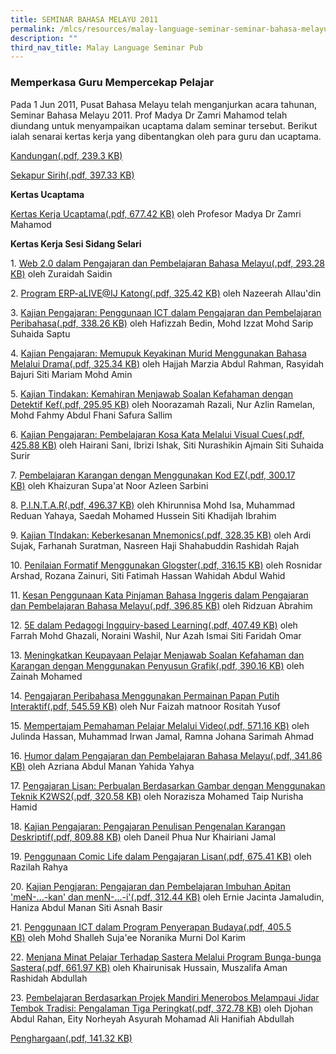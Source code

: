 ```yaml
---
title: SEMINAR BAHASA MELAYU 2011
permalink: /mlcs/resources/malay-language-seminar-seminar-bahasa-melayu-publications/seminar-bahasa-melayu-2011/
description: ""
third_nav_title: Malay Language Seminar Pub
---
```

### Memperkasa Guru Mempercekap Pelajar

Pada 1 Jun 2011, Pusat Bahasa Melayu telah menganjurkan acara tahunan, Seminar Bahasa Melayu 2011. Prof Madya Dr Zamri Mahamod telah diundang untuk menyampaikan ucaptama dalam seminar tersebut. Berikut ialah senarai kertas kerja yang dibentangkan oleh para guru dan ucaptama.

[Kandungan(.pdf, 239.3 KB)](/files/01-kandungan-2011.pdf)

[Sekapur Sirih(.pdf, 397.33 KB)](/files/02-sekapur-sirih-2011.pdf)

**Kertas Ucaptama**

[Kertas Kerja Ucaptama(.pdf, 677.42 KB)](/files/03-ucaptama-dr-zamri-final-(main-speaker).pdf) oleh Profesor Madya Dr Zamri Mahamod

**Kertas Kerja Sesi Sidang Selari**

1. [Web 2.0 dalam Pengajaran dan Pembelajaran Bahasa Melayu(.pdf, 293.28 KB)](/files/paper1---a1-kertas-kerja-beacon-pri-final.pdf) oleh Zuraidah Saidin

2. [Program ERP-aLIVE@IJ Katong(.pdf, 325.42 KB)](/files/paper2---a2-kertas-kerja-chij-katong-pri-final.pdf) oleh Nazeerah Allau'din  

3. [Kajian Pengajaran: Penggunaan ICT dalam Pengajaran dan Pembelajaran Peribahasa(.pdf, 338.26 KB)](/files/paper3---b1-kertas-kerja-elias-park-pri-final.pdf) oleh Hafizzah Bedin, Mohd Izzat Mohd Sarip Suhaida Saptu  

4. [Kajian Pengajaran: Memupuk Keyakinan Murid Menggunakan Bahasa Melalui Drama(.pdf, 325.34 KB)](/files/paper4---b2-kertas-kerja-fuchun-pri-final.pdf) oleh Hajjah Marzia Abdul Rahman, Rasyidah Bajuri Siti Mariam Mohd Amin  

5. [Kajian Tindakan: Kemahiran Menjawab Soalan Kefahaman dengan Detektif Kef(.pdf, 295.95 KB)](/files/paper5---c1-kertas-kerja-north-spring-pri-final.pdf) oleh Noorazamah Razali, Nur Azlin Ramelan, Mohd Fahmy Abdul Fhani Safura Sallim  

6. [Kajian Pengajaran: Pembelajaran Kosa Kata Melalui Visual Cues(.pdf, 425.88 KB)](/files/paper6---c2-kertas-kerja-woodlands-pri-final.pdf) oleh Hairani Sani, Ibrizi Ishak, Siti Nurashikin Ajmain Siti Suhaida Surir  

7. [Pembelajaran Karangan dengan Menggunakan Kod EZ(.pdf, 300.17 KB)](/files/paper7---d1-kertas-kerja-west-view-pri-final.pdf) oleh Khaizuran Supa'at Noor Azleen Sarbini  

8. [P.I.N.T.A.R(.pdf, 496.37 KB)](/files/paper8---d2-kertas-kerja-xishan-pri-final.pdf) oleh Khirunnisa Mohd Isa, Muhammad Reduan Yahaya, Saedah Mohamed Hussein Siti Khadijah Ibrahim  

9. [Kajian TIndakan: Keberkesanan Mnemonics(.pdf, 328.35 KB)](/files/paper9---e1-kertas-kerja-xinghua-pri-final.pdf) oleh Ardi Sujak, Farhanah Suratman, Nasreen Haji Shahabuddin Rashidah Rajah  

10. [Penilaian Formatif Menggunakan Glogster(.pdf, 316.15 KB)](/files/paper10---e2-kertas-kerja-yu-neng-final.pdf) oleh Rosnidar Arshad, Rozana Zainuri, Siti Fatimah Hassan Wahidah Abdul Wahid  

11. [Kesan Penggunaan Kata Pinjaman Bahasa Inggeris dalam Pengajaran dan Pembelajaran Bahasa Melayu(.pdf, 396.85 KB)](/files/paper11---f1-kertas-kerja-pasir-ris-crest-final.pdf) oleh Ridzuan Abrahim  

12. [5E dalam Pedagogi Ingquiry-based Learning(.pdf, 407.49 KB)](/files/paper12---f2-kertas-kerja-woodgrove-sec-final.pdf) oleh Farrah Mohd Ghazali, Noraini Washil, Nur Azah Ismai Siti Faridah Omar  

13. [Meningkatkan Keupayaan Pelajar Menjawab Soalan Kefahaman dan Karangan dengan Menggunakan Penyusun Grafik(.pdf, 390.16 KB)](/files/paper13---g1-kertas-kerja-ping-yi-sec-final.pdf) oleh Zainah Mohamed  

14. [Pengajaran Peribahasa Menggunakan Permainan Papan Putih Interaktif(.pdf, 545.59 KB)](/files/paper14---g2-kertas-kerja-pei-hwa-sec-final.pdf) oleh Nur Faizah matnoor Rositah Yusof  

15. [Mempertajam Pemahaman Pelajar Melalui Video(.pdf, 571.16 KB)](https://academyofsingaporeteachers.moe.edu.sg/docs/librariesprovider6/ml-poetry-sg50/seminar-bahasa-melayu-2011/kertas-kerja-sesi-sidang-selari/paper15---h1-kertas-kerja-ngee-ann-sec-final.pdf?sfvrsn=3ada3e0a_2 "Mempertajam Pemahaman Pelajar Melalui Video") oleh Julinda Hassan, Muhammad Irwan Jamal, Ramna Johana Sarimah Ahmad  

16. [Humor dalam Pengajaran dan Pembelajaran Bahasa Melayu(.pdf, 341.86 KB)](https://academyofsingaporeteachers.moe.edu.sg/docs/librariesprovider6/ml-poetry-sg50/seminar-bahasa-melayu-2011/kertas-kerja-sesi-sidang-selari/paper16---h2-kertas-kerja-yusof-ishak-sec-final.pdf?sfvrsn=530704fb_2 "Humor dalam Pengajaran dan Pembelajaran Bahasa Melayu") oleh Azriana Abdul Manan Yahida Yahya  

17. [Pengajaran Lisan: Perbualan Berdasarkan Gambar dengan Menggunakan Teknik K2WS2(.pdf, 320.58 KB)](https://academyofsingaporeteachers.moe.edu.sg/docs/librariesprovider6/ml-poetry-sg50/seminar-bahasa-melayu-2011/kertas-kerja-sesi-sidang-selari/paper17---j1-kertas-kerja-coral-sec-final.pdf?sfvrsn=7e88b9ea_2 "Pengajaran Lisan: Perbualan Berdasarkan Gambar dengan Menggunakan Teknik K2WS2") oleh Norazisza Mohamed Taip Nurisha Hamid  

18. [Kajian Pengajaran: Pengajaran Penulisan Pengenalan Karangan Deskriptif(.pdf, 809.88 KB)](https://academyofsingaporeteachers.moe.edu.sg/docs/librariesprovider6/ml-poetry-sg50/seminar-bahasa-melayu-2011/kertas-kerja-sesi-sidang-selari/paper18---j2-kertas-kerja-st-hilda-sec-final.pdf?sfvrsn=4becb29e_2 "Kajian Pengajaran: Pengajaran Penulisan Pengenalan Karangan Deskriptif") oleh Daneil Phua Nur Khairiani Jamal  

19. [Penggunaan Comic Life dalam Pengajaran Lisan(.pdf, 675.41 KB)](https://academyofsingaporeteachers.moe.edu.sg/docs/librariesprovider6/ml-poetry-sg50/seminar-bahasa-melayu-2011/kertas-kerja-sesi-sidang-selari/paper19---k1-kertas-kerja-anderson-sec-final.pdf?sfvrsn=c7cd669d_2 "Penggunaan Comic Life dalam Pengajaran Lisan") oleh Razilah Rahya  

20. [Kajian Pengjaran: Pengajaran dan Pembelajaran Imbuhan Apitan 'meN-...-kan' dan menN-...-i'(.pdf, 312.44 KB)](https://academyofsingaporeteachers.moe.edu.sg/docs/librariesprovider6/ml-poetry-sg50/seminar-bahasa-melayu-2011/kertas-kerja-sesi-sidang-selari/paper20---k2-kertas-kerja-guangyang-sec-final.pdf?sfvrsn=f892eec7_2 "Kajian Pengjaran: Pengajaran dan Pembelajaran Imbuhan Apitan 'meN-...-kan' dan menN-...-i'") oleh Ernie Jacinta Jamaludin, Haniza Abdul Manan Siti Asnah Basir  

21. [Penggunaan ICT dalam Program Penyerapan Budaya(.pdf, 405.5 KB)](https://academyofsingaporeteachers.moe.edu.sg/docs/librariesprovider6/ml-poetry-sg50/seminar-bahasa-melayu-2011/kertas-kerja-sesi-sidang-selari/paper21---l1-kertas-kerja-compassvale-sec-final.pdf?sfvrsn=e104e20_2 "Penggunaan ICT dalam Program Penyerapan Budaya") oleh Mohd Shalleh Suja'ee Noranika Murni Dol Karim  

22. [Menjana Minat Pelajar Terhadap Sastera Melalui Program Bunga-bunga Sastera(.pdf, 661.97 KB)](https://academyofsingaporeteachers.moe.edu.sg/docs/librariesprovider6/ml-poetry-sg50/seminar-bahasa-melayu-2011/kertas-kerja-sesi-sidang-selari/paper22---l2-kertas-kerja-marsiling-sec-(final).pdf?sfvrsn=b03aa243_2 "Menjana Minat Pelajar Terhadap Sastera Melalui Program Bunga-bunga Sastera") oleh Khairunisak Hussain, Muszalifa Aman Rashidah Abdullah  

23. [Pembelajaran Berdasarkan Projek Mandiri Menerobos Melampaui Jidar Tembok Tradisi: Pengalaman Tiga Peringkat(.pdf, 372.78 KB)](https://academyofsingaporeteachers.moe.edu.sg/docs/librariesprovider6/ml-poetry-sg50/seminar-bahasa-melayu-2011/kertas-kerja-sesi-sidang-selari/paper23---m1-kertas-kerja-raffles-ins-final.pdf?sfvrsn=5c47b519_2 "Pembelajaran Berdasarkan Projek Mandiri Menerobos Melampaui Jidar Tembok Tradisi: Pengalaman Tiga Peringkat") oleh Djohan Abdul Rahan, Eity Norheyah Asyurah Mohamad Ali Hanifiah Abdullah

[Penghargaan(.pdf, 141.32 KB)](https://academyofsingaporeteachers.moe.edu.sg/docs/librariesprovider6/ml-poetry-sg50/seminar-bahasa-melayu-2011/penghargaan-2011.pdf?sfvrsn=263d3483_2 "Penghargaan")
